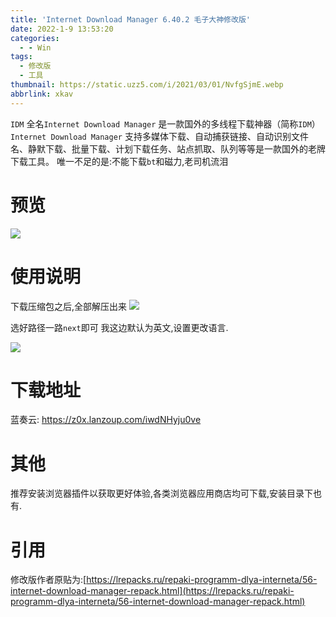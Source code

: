 ```yaml
---
title: 'Internet Download Manager 6.40.2 毛子大神修改版'
date: 2022-1-9 13:53:20
categories:
  - - Win
tags:
  - 修改版
  - 工具
thumbnail: https://static.uzz5.com/i/2021/03/01/NvfgSjmE.webp
abbrlink: xkav
--- 
```



`IDM` 全名`Internet Download Manager` 是一款国外的多线程下载神器（简称`IDM`） `Internet Download Manager` 支持多媒体下载、自动捕获链接、自动识别文件名、静默下载、批量下载、计划下载任务、站点抓取、队列等等是一款国外的老牌下载工具。 唯一不足的是:不能下载`bt`和磁力,老司机流泪

# 预览

![](https://static.uzz5.com/i/2021/04/18/WRoReUmQ.webp)

# 使用说明

下载压缩包之后,全部解压出来 ![](https://static.uzz5.com/i/2021/03/01/D3GfR6jL.webp) 

选好路径一路`next`即可 我这边默认为英文,设置更改语言. 

![](https://static.uzz5.com/i/2021/04/26/oHQuXhdJ.webp)

# 下载地址

蓝奏云: https://z0x.lanzoup.com/iwdNHyju0ve

# 其他

推荐安装浏览器插件以获取更好体验,各类浏览器应用商店均可下载,安装目录下也有.

# 引用

修改版作者原贴为:[https://lrepacks.ru/repaki-programm-dlya-interneta/56-internet-download-manager-repack.html](https://lrepacks.ru/repaki-programm-dlya-interneta/56-internet-download-manager-repack.html)
